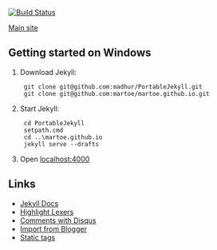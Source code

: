 [![Build Status](https://travis-ci.org/martoe/martoe.github.io.png)](https://travis-ci.org/martoe/martoe.github.io/)

[Main site](http://blog.ehrnhoefer.com/)

## Getting started on Windows

1. Download Jekyll:

        git clone git@github.com:madhur/PortableJekyll.git
        git clone git@github.com:martoe/martoe.github.io.git

1. Start Jekyll:

        cd PortableJekyll
        setpath.cmd
        cd ..\martoe.github.io
        jekyll serve --drafts

1. Open [localhost:4000](http://localhost:4000/)

## Links

* [Jekyll Docs](http://jekyllrb.com/docs/posts/)
* [Highlight Lexers](http://pygments.org/docs/lexers/)
* [Comments with Disqus](https://help.disqus.com/customer/portal/articles/472138-jekyll-installation-instructions)
* [Import from Blogger](http://import.jekyllrb.com/docs/blogger/)
* [Static tags](http://www.minddust.com/post/tags-and-categories-on-github-pages/)
